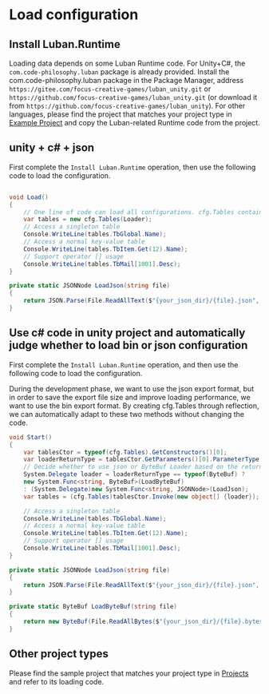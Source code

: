 # Load configuration

## Install Luban.Runtime

Loading data depends on some Luban Runtime code. For Unity+C#, the `com.code-philosophy.luban` package is already provided. Install the com.code-philosophy.luban package in the Package Manager, address `https://gitee.com/focus-creative-games/luban_unity.git` or `https://github.com/focus-creative-games/luban_unity.git` (or download it from `https://github.com/focus-creative-games/luban_unity`). For other languages, please find the project that matches your project type in [Example Project](https://github.com/focus-creative-games/luban_examples/tree/main/Projects) and copy the Luban-related Runtime code from the project.

## unity + c# + json

First complete the `Install Luban.Runtime` operation, then use the following code to load the configuration.

```csharp

void Load()
{
    // One line of code can load all configurations. cfg.Tables contains an instance field for all tables.
    var tables = new cfg.Tables(Loader);
    // Access a singleton table
    Console.WriteLine(tables.TbGlobal.Name);
    // Access a normal key-value table
    Console.WriteLine(tables.TbItem.Get(12).Name);
    // Support operator [] usage
    Console.WriteLine(tables.TbMail[1001].Desc);
}

private static JSONNode LoadJson(string file)
{
    return JSON.Parse(File.ReadAllText($"{your_json_dir}/{file}.json", System.Text.Encoding.UTF8));
}

```

## Use c# code in unity project and automatically judge whether to load bin or json configuration

First complete the `Install Luban.Runtime` operation, and then use the following code to load the configuration.

During the development phase, we want to use the json export format, but in order to save the export file size and improve loading performance, we want to use the bin export format. By creating cfg.Tables through reflection, we can automatically adapt to these two methods without changing the code.

```csharp
void Start()
{
    var tablesCtor = typeof(cfg.Tables).GetConstructors()[0];
    var loaderReturnType = tablesCtor.GetParameters()[0].ParameterType.GetGenericArguments()[1];
    // Decide whether to use json or ByteBuf Loader based on the return value type of the Loader of the constructor of cfg.Tables
    System.Delegate loader = loaderReturnType == typeof(ByteBuf) ?
    new System.Func<string, ByteBuf>(LoadByteBuf)
    : (System.Delegate)new System.Func<string, JSONNode>(LoadJson);
    var tables = (cfg.Tables)tablesCtor.Invoke(new object[] {loader});

    // Access a singleton table
    Console.WriteLine(tables.TbGlobal.Name);
    // Access a normal key-value table
    Console.WriteLine(tables.TbItem.Get(12).Name);
    // Support operator [] usage
    Console.WriteLine(tables.TbMail[1001].Desc);
}

private static JSONNode LoadJson(string file)
{
    return JSON.Parse(File.ReadAllText($"{your_json_dir}/{file}.json", System.Text.Encoding.UTF8));
}

private static ByteBuf LoadByteBuf(string file)
{
    return new ByteBuf(File.ReadAllBytes($"{your_json_dir}/{file}.bytes"));
}
```

## Other project types

Please find the sample project that matches your project type in [Projects](https://github.com/focus-creative-games/luban_examples/tree/main/Projects) and refer to its loading
code.